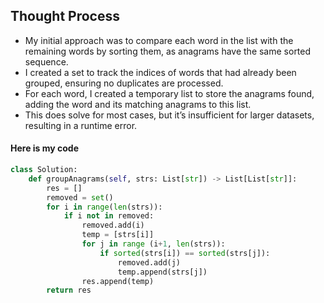 ## Thought Process
- My initial approach was to compare each word in the list with the remaining words by sorting them, as anagrams have the same sorted sequence.
- I created a set to track the indices of words that had already been grouped, ensuring no duplicates are processed.
- For each word, I created a temporary list to store the anagrams found, adding the word and its matching anagrams to this list.
- This does solve for most cases, but it’s insufficient for larger datasets, resulting in a runtime error.


#### Here is my code
```python
class Solution:
    def groupAnagrams(self, strs: List[str]) -> List[List[str]]:
        res = []
        removed = set()
        for i in range(len(strs)):
            if i not in removed: 
                removed.add(i)
                temp = [strs[i]]
                for j in range (i+1, len(strs)):
                    if sorted(strs[i]) == sorted(strs[j]):
                        removed.add(j)
                        temp.append(strs[j])
                res.append(temp)
        return res
```
